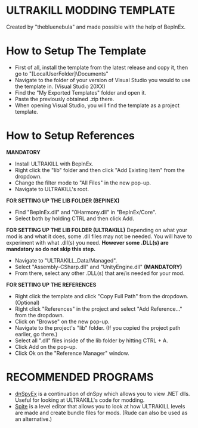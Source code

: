﻿# ULTRAKILL MODDING TEMPLATE
Created by "thebluenebula" and made possible with the help of BepInEx.
# How to Setup The Template
- First of all, install the template from the latest release and copy it, then go to "[LocalUserFolder]\Documents"
- Navigate to the folder of your version of Visual Studio you would to use the template in. (Visual Studio 20XX)
- Find the "My Exported Templates" folder and open it.
- Paste the previously obtained .zip there.
- When opening Visual Studio, you will find the template as a project template.

# How to Setup References
**MANDATORY**
- Install ULTRAKILL with BepInEx.
- Right click the "lib" folder and then click "Add Existing Item" from the dropdown.
- Change the filter mode to "All Files" in the new pop-up.
- Navigate to ULTRAKILL's root.

**FOR SETTING UP THE LIB FOLDER (BEPINEX)**
- Find "BepInEx.dll" and "0Harmony.dll" in "BepInEx/Core".
- Select both by holding CTRL and then click Add.

**FOR SETTING UP THE LIB FOLDER (ULTRAKILL)**
Depending on what your mod is and what it does, some .dll files may not be needed. You will have to experiment with what .dll(s) you need. **However some .DLL(s) are mandatory so do not skip this step.**
- Navigate to "ULTRAKILL_Data/Managed".
- Select "Assembly-CSharp.dll" and "UnityEngine.dll" **(MANDATORY)**
- From there, select any other .DLL(s) that are/is needed for your mod.

**FOR SETTING UP THE REFERENCES**
- Right click the template and click "Copy Full Path" from the dropdown. (Optional)
- Right click "References" in the project and select "Add Reference..." from the dropdown.
- Click on "Browse" on the new pop-up.
- Navigate to the project's "lib" folder. (If you copied the project path earlier, go there.)
- Select all ".dll" files inside of the lib folder by hitting CTRL + A.
- Click Add on the pop-up.
- Click Ok on the "Reference Manager" window.

# RECOMMENDED PROGRAMS
- [dnSpyEx](https://github.com/dnSpyEx) is a continuation of dnSpy which allows you to view .NET dlls. Useful for looking at ULTRAKILL's code for modding.
- [Spite](https://discord.com/invite/envy-spite-1227272001719111750) is a level editor that allows you to look at how ULTRAKILL levels are made and create bundle files for mods. (Rude can also be used as an alternative.)

